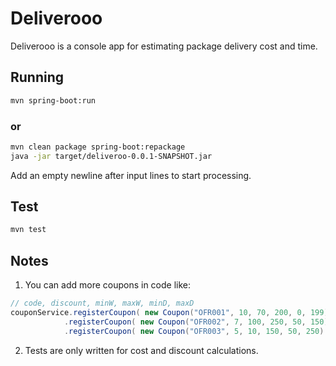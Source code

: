 # Deliverooo

Deliverooo is a console app for estimating package delivery cost and time.


## Running


```bash
mvn spring-boot:run
```
### or

```bash
mvn clean package spring-boot:repackage
java -jar target/deliveroo-0.0.1-SNAPSHOT.jar
```
Add an empty newline  after input lines to start processing.
##

## Test


```bash
mvn test
```
##
## Notes
1. You can add more coupons in code like:
```java
// code, discount, minW, maxW, minD, maxD
couponService.registerCoupon( new Coupon("OFR001", 10, 70, 200, 0, 199) )
			.registerCoupon( new Coupon("OFR002", 7, 100, 250, 50, 150) )
			.registerCoupon( new Coupon("OFR003", 5, 10, 150, 50, 250) );
```
2. Tests are only written for cost and discount calculations.


